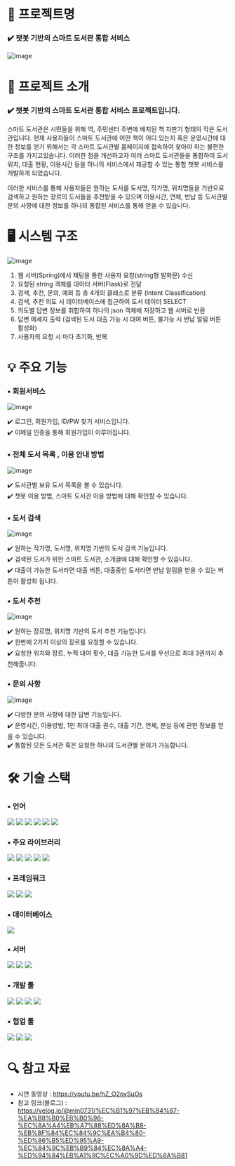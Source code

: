 # 📖 프로젝트명

### ✔️ 챗봇 기반의 스마트 도서관 통합 서비스
![image](https://user-images.githubusercontent.com/115389344/233767792-0be3f200-96fe-4fcf-93bd-0061de8cb7c5.png)

# 📃 프로젝트 소개 

### ✔️ 챗봇 기반의 스마트 도서관 통합 서비스 프로젝트입니다.

스마트 도서관은 시민들을 위해 역, 주민센터 주변에 배치된 책 자판기 형태의 작은 도서관입니다. 현재 사용자들이 스마트 도서관에 어떤 책이 어디 있는지 혹은 운영시간에 대한 정보를 얻기 위해서는 각 스마트 도서관별 홈페이지에 접속하여 찾아야 하는 불편한 구조를 가지고있습니다. 이러한 점을 개선하고자 여러 스마트 도서관들을 통합하여 도서 위치, 대출 현황, 이용시간 등을 하나의 서비스에서 제공할 수 있는 통합 챗봇 서비스를 개발하게 되었습니다.

이러한 서비스를 통해 사용자들은 원하는 도서를 도서명, 작가명, 위치명들을 기반으로 검색하고 원하는 장르의 도서들을 추천받을 수 있으며 이용시간, 연체, 반납 등 도서관별 문의 사항에 대한 정보를 하나의 통합된 서비스를 통해 얻을 수 있습니다.

# 🖥 시스템 구조

![image](https://user-images.githubusercontent.com/115389344/233107279-6ab12ac7-42cd-4c2e-8f7e-504d179a7b61.png)

1) 웹 서버(Spring)에서 채팅을 통한 사용자 요청(string형 발화문) 수신
2) 요청된 string 객체를 데이터 서버(Flask)로 전달
3) 검색, 추천, 문의, 예외 등 총 4개의 클래스로 분류 (Intent Classification)
4) 검색, 추천 의도 시 데이터베이스에 접근하여 도서 데이터 SELECT
5) 의도별 답변 정보를 취합하여 하나의 json 객체에 저장하고 웹 서버로 반환
6) 답변 메세지 출력 (검색된 도서 대출 가능 시 대여 버튼, 불가능 시 반납 알림 버튼 활성화)
7) 사용자의 요청 시 마다 초기화, 반복

# 💡 주요 기능

### ▪ 회원서비스

![image](https://user-images.githubusercontent.com/115389344/233765981-7a89d87e-c7a5-4e64-ae60-1d8fd0908396.png)

  ✔️ 로그인, 회원가입, ID/PW 찾기 서비스입니다.<br>
  ✔️ 이메일 인증을 통해 회원가입이 이루어집니다.
  
### ▪ 전체 도서 목록 , 이용 안내 방법
![image](https://user-images.githubusercontent.com/115389344/233765808-5eb6f6ee-5e1c-494a-be1f-daf0643b6bcf.png)

  ✔️ 도서관별 보유 도서 목록을 볼 수 있습니다.<br>
  ✔️ 챗봇 이용 방법, 스마트 도서관 이용 방법에 대해 확인할 수 있습니다.
  
### ▪ 도서 검색

![image](https://user-images.githubusercontent.com/115389344/233766195-a56abc46-af2c-4923-9f29-c61624926b7a.png)

  ✔️ 원하는 작가명, 도서명, 위치명 기반의 도서 검색 기능입니다.<br>
  ✔️ 검색된 도서가 위한 스마트 도서관, 소개글에 대해 확인할 수 있습니다.<br>
  ✔️ 대출이 가능한 도서라면 대출 버튼, 대출중인 도서라면 반납 알림을 받을 수 있는 버튼이 활성화 됩니다.

### ▪ 도서 추천

![image](https://user-images.githubusercontent.com/115389344/233766326-a031ecc1-3b0e-4eed-91b3-15a3748f2b1c.png)

  ✔️ 원하는 장르명, 위치명 기반의 도서 추천 기능입니다.<br>
  ✔️ 한번에 2가지 이상의 장르를 요청할 수 있습니다.<br>
  ✔️ 요청한 위치와 장르, 누적 대여 횟수, 대출 가능한 도서를 우선으로 최대 3권까지 추천해줍니다.
  
### ▪ 문의 사항
![image](https://user-images.githubusercontent.com/115389344/233766481-5406e8e4-6592-4fe1-a09f-18fc4d2800c0.png)

  ✔️ 다양한 문의 사항에 대한 답변 기능입니다.<br>
  ✔️ 운영시간, 이용방법, 1인 최대 대출 권수, 대출 기간, 연체, 분실 등에 관한 정보를 얻을 수 있습니다.<br>
  ✔️ 통합된 모든 도서관 혹은 요청한 하나의 도서관별 문의가 가능합니다.

# 🛠 기술 스택

### ▪ 언어
<img src="https://img.shields.io/badge/python-3776AB?style=for-the-badge&logo=python&logoColor=white"> <img src="https://img.shields.io/badge/java-FC4C02?style=for-the-badge&logo=java&logoColor=white"> <img src="https://img.shields.io/badge/javascript-F7DF1E?style=for-the-badge&logo=javascript&logoColor=black"> <img src="https://img.shields.io/badge/html5-E34F26?style=for-the-badge&logo=html5&logoColor=white"> <img src="https://img.shields.io/badge/css-1572B6?style=for-the-badge&logo=css3&logoColor=white"> <img src="https://img.shields.io/badge/jquery-0769AD?style=for-the-badge&logo=jquery&logoColor=white">

### ▪ 주요 라이브러리
<img src="https://img.shields.io/badge/tensorflow-FF6F00?style=for-the-badge&logo=tensorflow&logoColor=white"> <img src="https://img.shields.io/badge/konlpy-ECD53F?style=for-the-badge&logo=konlpy&logoColor=white"> <img src="https://img.shields.io/badge/sentence transformers-EB1923?style=for-the-badge&logo=sentencetransformers&logoColor=white"> <img src="https://img.shields.io/badge/scikit learn-F7931E?style=for-the-badge&logo=scikit learn&logoColor=white">  <img src="https://img.shields.io/badge/pymysql-4479A1?style=for-the-badge&logo=pymysql&logoColor=white">

### ▪ 프레임워크
<img src="https://img.shields.io/badge/spring boot-6DB33F?style=for-the-badge&logo=spring boot&logoColor=white"> <img src="https://img.shields.io/badge/flask-000000?style=for-the-badge&logo=flask&logoColor=white"> <img src="https://img.shields.io/badge/fastapi-009688?style=for-the-badge&logo=fastapi&logoColor=white"> 

### ▪ 데이터베이스
<img src="https://img.shields.io/badge/mariadb-003545?style=for-the-badge&logo=mariadb&logoColor=white">

### ▪ 서버
<img src="https://img.shields.io/badge/Apache Tomcat-F8DC75?style=for-the-badge&logo=Apache Tomcat&logoColor=white"> <img src="https://img.shields.io/badge/Amazon EC2-FF9900?style=for-the-badge&logo=Amazon EC2&logoColor=white"> <img src="https://img.shields.io/badge/Amazon RDS-527FFF?style=for-the-badge&logo=Amazon RDS&logoColor=white">

### ▪ 개발 툴
<img src="https://img.shields.io/badge/Google Colab-F9AB00?style=for-the-badge&logo=Google Colab&logoColor=white"> <img src="https://img.shields.io/badge/Eclipse IDE-2C2255?style=for-the-badge&logo=Ecilpse IDE&logoColor=white"> <img src="https://img.shields.io/badge/VS code-2F80ED?style=for-the-badge&logo=VS code&logoColor=white"> <img src="https://img.shields.io/badge/HeidiSQL-76B900?style=for-the-badge&logo=HeidiSQL&logoColor=white">

### ▪ 협업 툴
<img src="https://img.shields.io/badge/Github-181717?style=for-the-badge&logo=Github&logoColor=white"> <img src="https://img.shields.io/badge/Noiton-A5915F?style=for-the-badge&logo=Noiton&logoColor=white"> <img src="https://img.shields.io/badge/Slack-4A154B?style=for-the-badge&logo=Slack&logoColor=white">

# 🔍 참고 자료

- 시연 동영상 : https://youtu.be/hZ_O2oySuOs
- 참고 링크(블로그) : https://velog.io/@min0731/%EC%B1%97%EB%B4%87-%EA%B8%B0%EB%B0%98-%EC%8A%A4%EB%A7%88%ED%8A%B8-%EB%8F%84%EC%84%9C%EA%B4%80-%ED%86%B5%ED%95%A9-%EC%84%9C%EB%B9%84%EC%8A%A4-%ED%94%84%EB%A1%9C%EC%A0%9D%ED%8A%B81 

